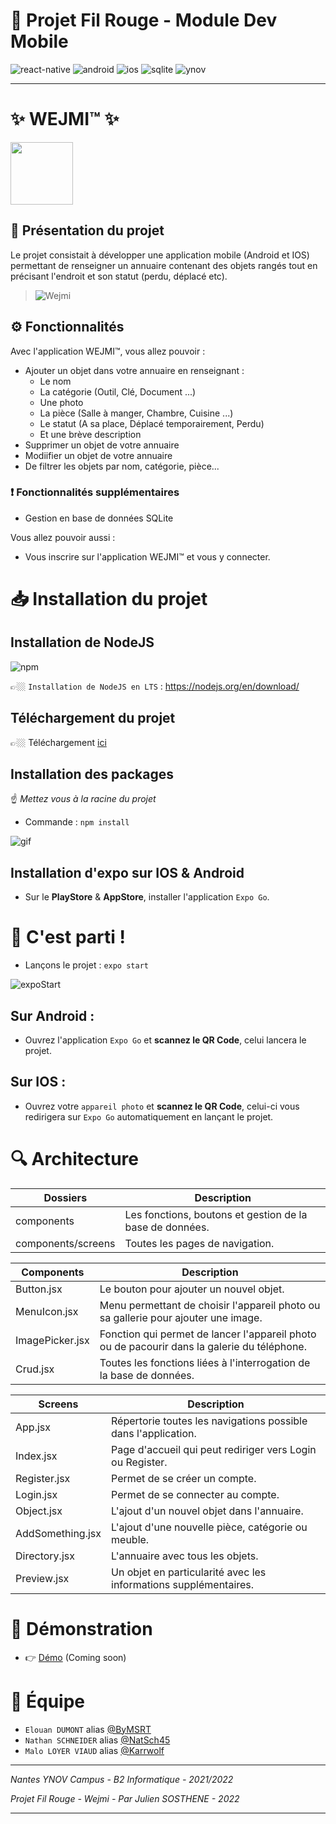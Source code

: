 # 📱 Projet Fil Rouge - Module Dev Mobile

![react-native]
![android]
![ios]
![sqlite]
![ynov]

---

# ✨ WEJMI™ ✨

<img src="./assets/Logo.png" style="width:100px">

## 📝 Présentation du projet

Le projet consistait à développer une application mobile (Android et IOS) permettant de renseigner un annuaire contenant des objets rangés tout en précisant l'endroit et son statut (perdu, déplacé etc).

> ![Wejmi](Wejmi.png)

## ⚙️ Fonctionnalités

Avec l'application WEJMI™, vous allez pouvoir :

-   Ajouter un objet dans votre annuaire en renseignant :
    -   Le nom
    -   La catégorie (Outil, Clé, Document ...)
    -   Une photo
    -   La pièce (Salle à manger, Chambre, Cuisine ...)
    -   Le statut (A sa place, Déplacé temporairement, Perdu)
    -   Et une brève description
-   Supprimer un objet de votre annuaire
-   Modiifier un objet de votre annuaire
-   De filtrer les objets par nom, catégorie, pièce...

### ❗️ Fonctionnalités supplémentaires

-   Gestion en base de données SQLite

Vous allez pouvoir aussi :

-   Vous inscrire sur l'application WEJMI™ et vous y connecter.

# 📥 Installation du projet

## Installation de NodeJS

![npm](https://img.shields.io/badge/Node.js-43853D?style=for-the-badge&logo=node.js&logoColor=white)

👉🏼 `Installation de NodeJS en LTS` : https://nodejs.org/en/download/

## Téléchargement du projet

👉🏼 Téléchargement [ici](https://github.com/NatSch45/wejmi/archive/refs/heads/main.zip)

## Installation des packages

☝️ _Mettez vous à la racine du projet_

-   Commande : `npm install`

![gif](NpmInstall.gif)

## Installation d'expo sur IOS & Android

-   Sur le **PlayStore** & **AppStore**, installer l'application `Expo Go`.

# 🎉 C'est parti !

-   Lançons le projet : `expo start`

![expoStart](ExpoStart.gif)

## Sur Android :

-   Ouvrez l'application `Expo Go` et **scannez le QR Code**, celui lancera le projet.

## Sur IOS :

-   Ouvrez votre `appareil photo` et **scannez le QR Code**, celui-ci vous redirigera sur `Expo Go` automatiquement en lançant le projet.

# 🔍 Architecture

| Dossiers           | Description                                              |
| ------------------ | -------------------------------------------------------- |
| components         | Les fonctions, boutons et gestion de la base de données. |
| components/screens | Toutes les pages de navigation.                          |

| Components      | Description                                                                                 |
| --------------- | ------------------------------------------------------------------------------------------- |
| Button.jsx      | Le bouton pour ajouter un nouvel objet.                                                     |
| MenuIcon.jsx    | Menu permettant de choisir l'appareil photo ou sa gallerie pour ajouter une image.          |
| ImagePicker.jsx | Fonction qui permet de lancer l'appareil photo ou de pacourir dans la galerie du téléphone. |
| Crud.jsx        | Toutes les fonctions liées à l'interrogation de la base de données.                         |

| Screens          | Description                                                      |
| ---------------- | ---------------------------------------------------------------- |
| App.jsx          | Répertorie toutes les navigations possible dans l'application.   |
| Index.jsx        | Page d'accueil qui peut rediriger vers Login ou Register.        |
| Register.jsx     | Permet de se créer un compte.                                    |
| Login.jsx        | Permet de se connecter au compte.                                |
| Object.jsx       | L'ajout d'un nouvel objet dans l'annuaire.                       |
| AddSomething.jsx | L'ajout d'une nouvelle pièce, catégorie ou meuble.               |
| Directory.jsx    | L'annuaire avec tous les objets.                                 |
| Preview.jsx      | Un objet en particularité avec les informations supplémentaires. |

# 🎥 Démonstration

-   👉 [Démo]() (Coming soon)

# 👥 Équipe

-   `Elouan DUMONT` alias [@ByMSRT](https://github.com/ByMSRT)
-   `Nathan SCHNEIDER` alias [@NatSch45](https://github.com/NatSch45)
-   `Malo LOYER VIAUD` alias [@Karrwolf](https://github.com/Karrwolf)

---

_Nantes YNOV Campus - B2 Informatique - 2021/2022_

_Projet Fil Rouge - Wejmi - Par Julien SOSTHENE - 2022_

---

<!-- Var -->

[react-native]: https://img.shields.io/badge/React_Native-20232A?style=for-the-badge&logo=react&logoColor=61DAFB
[android]: https://img.shields.io/badge/Android-3DDC84?style=for-the-badge&logo=android&logoColor=white
[ios]: https://img.shields.io/badge/iOS-000000?style=for-the-badge&logo=ios&logoColor=white
[sqlite]: https://img.shields.io/badge/SQLite-07405E?style=for-the-badge&logo=sqlite&logoColor=white
[ynov]: https://img.shields.io/badge/Ynov22-B2--Info-blue?style=for-the-badge&logo=appveyor
